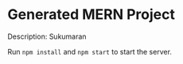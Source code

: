 # Generated MERN Project

Description: Sukumaran

Run `npm install` and `npm start` to start the server.